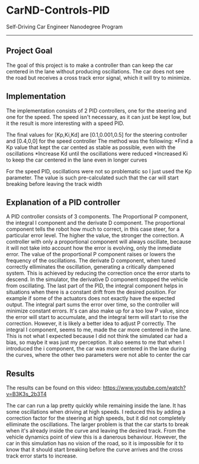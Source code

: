 # CarND-Controls-PID
Self-Driving Car Engineer Nanodegree Program

---

## Project Goal

The goal of this project is to make a controller than can keep the car centered in the lane without producing oscillations. The car does not see the road but receives a cross track error signal, which it will try to minimize.

## Implementation

The implementation consists of 2 PID controllers, one for the steering and one for the speed. The speed isn't necessary, as it can just be kept low, but it the result is more interesting with a speed PID.

The final values for [Kp,Ki,Kd] are [0.1,0.001,0.5] for the steering controller and [0.4,0,0] for the speed controller
The method was the following:
*Find a Kp value that kept the car cented as stable as possible, even with the oscillations
*Increase Kd until the oscillations were reduced
*Increased Ki to keep the car centered in the lane even in longer curves

For the speed PID, oscillations were not so problematic so I just used the Kp parameter. The value is such pre-calculated such that the car will start breaking before leaving the track width

## Explanation of a PID controller
A PID controller consists of 3 components. The Proportional P component, the integral I component and the derivate D component.
The proportional component tells the robot how much to correct, in this case steer, for a particular error level. The higher the value, the stronger the correction.
A controller with only a proportional component will always oscillate, because it will not take into account how the error is evolving, only the inmediate error.
The value of the proportional P component raises or lowers the frequency of the oscillations.
The derivate D component, when tuned correctly elliminates the oscillation, generating a critically dampened system.
This is achieved by reducing the correction once the error starts to descend. 
In the simulator, the derivative D component stopped the vehicle from oscillating.
The last part of the PID, the integral component helps in situations when there is a constant drift from the desired position. For example if some of the actuators does not exactly have the expected output.
The integral part sums the error over time, so the controller will minimize constant errors. It's can also make up for a too low P value, since the error will start to accumulate, and the integral term will start to rise the correction. However, it is likely a better idea to adjust P correctly.
The integral I component, seems to me, made the car more centered in the lane. This is not what I expected because I did not think the simulated car had a bias, so maybe it was just my perception.
It also seems to me that when I introduced the i component, the car was more centered in the lane during the curves, where the other two parameters were not able to center the car


## Results

The results can be found on this video: https://www.youtube.com/watch?v=B3K3s_2b3T4

The car can run a lap pretty quickly while remaining inside the lane.
It has some oscillations when driving at high speeds. I reduced this by adding a correction factor for the steering at high speeds, but it did not completely elliminate the oscillations.
The larger problem is that the car starts to break when it's already inside the curve and leaving the desired track. From the vehicle dynamics point of view this is a danerous behaviour. However, the car in this simulation has no vision of the road, so it is impossible for it to know that it should start breaking before the curve arrives and the cross track error starts to increase.
